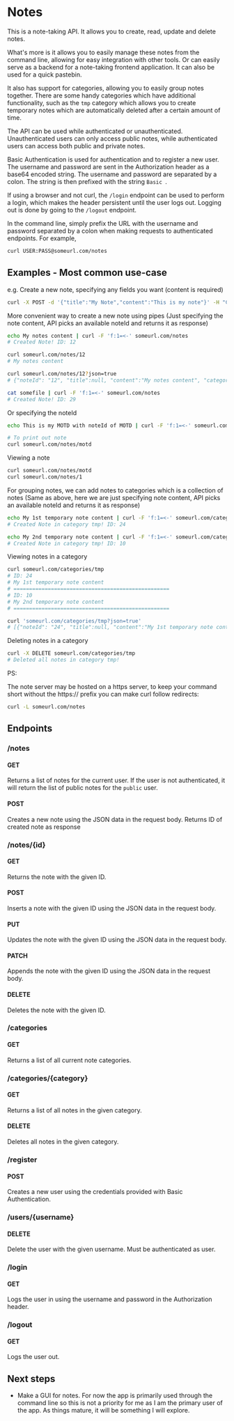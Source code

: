 # Notes

This is a note-taking API. It allows you to create, read, update and delete notes.

What's more is it allows you to easily manage these notes from the command line, allowing for easy integration with other tools. Or can easily serve as a backend for a note-taking frontend application. It can also be used for a quick pastebin.

It also has support for categories, allowing you to easily group notes together. There are some handy categories which have additional functionality, such as the `tmp` category which allows you to create temporary notes which are automatically deleted after a certain amount of time.

The API can be used while authenticated or unauthenticated. Unauthenticated users can only access public notes, while authenticated users can access both public and private notes.

Basic Authentication is used for authentication and to register a new user. The username and password are sent in the Authorization header as a base64 encoded string. The username and password are separated by a colon. The string is then prefixed with the string `Basic `.

If using a browser and not curl, the `/login` endpoint can be used to perform a login, which makes the header persistent until the user logs out. Logging out is done by going to the `/logout` endpoint.

In the command line, simply prefix the URL with the username and password separated by a colon when making requests to authenticated endpoints. For example, 

```bash
curl USER:PASS@someurl.com/notes
```

## Examples - Most common use-case

e.g. Create a new note, specifying any fields you want (content is required)

```bash
curl -X POST -d '{"title":"My Note","content":"This is my note"}' -H "Content-Type: application/json" someurl.com/notes
```

More convenient way to create a new note using pipes
(Just specifying the note content, API picks an available noteId and returns it as response)

```bash
echo My notes content | curl -F 'f:1=<-' someurl.com/notes
# Created Note! ID: 12

curl someurl.com/notes/12
# My notes content

curl someurl.com/notes/12?json=true
# {"noteId": "12", "title":null, "content":"My notes content", "categories":["default"], "username":"public", "created":"2019-01-01T00:00:00Z", "last_modified":"2019-01-01T00:00:00Z"}

cat somefile | curl -F 'f:1=<-' someurl.com/notes
# Created Note! ID: 29
```

Or specifying the noteId

```bash
echo This is my MOTD with noteId of MOTD | curl -F 'f:1=<-' someurl.com/notes/motd

# To print out note
curl someurl.com/notes/motd
```

Viewing a note

```bash
curl someurl.com/notes/motd
curl someurl.com/notes/1
```

For grouping notes, we can add notes to categories which is a collection of notes
(Same as above, here we are just specifying note content, API picks an available noteId and returns it as response)

```bash
echo My 1st temporary note content | curl -F 'f:1=<-' someurl.com/categories/tmp
# Created Note in category tmp! ID: 24

echo My 2nd temporary note content | curl -F 'f:1=<-' someurl.com/categories/tmp
# Created Note in category tmp! ID: 10
```

Viewing notes in a category

```bash
curl someurl.com/categories/tmp
# ID: 24
# My 1st temporary note content
# ==================================================
# ID: 10
# My 2nd temporary note content
# ==================================================

curl 'someurl.com/categories/tmp?json=true'
# [{"noteId": "24", "title":null, "content":"My 1st temporary note content", "categories":["tmp"], "username":"public", "created":"2019-01-01T00:00:00Z", "last_modified":"2019-01-01T00:00:00Z"}, {"noteId": "10", "title":null, "content":"My 2nd temporary note content", "categories":["tmp"], "username":"public", "created":"2019-01-01T00:00:00Z", "last_modified":"2019-01-01T00:00:00Z"}]
```

Deleting notes in a category

```bash
curl -X DELETE someurl.com/categories/tmp
# Deleted all notes in category tmp!
```

PS:

The note server may be hosted on a https server, to keep your command short without the https:// prefix you can make curl follow redirects:

```bash
curl -L someurl.com/notes
```

## Endpoints

### /notes

#### GET

Returns a list of notes for the current user. If the user is not authenticated, it will return the list of public notes for the `public` user.

#### POST

Creates a new note using the JSON data in the request body. Returns ID of created note as response

### /notes/{id}

#### GET

Returns the note with the given ID.

#### POST
Inserts a note with the given ID using the JSON data in the request body.

#### PUT

Updates the note with the given ID using the JSON data in the request body.

#### PATCH

Appends the note with the given ID using the JSON data in the request body.

#### DELETE

Deletes the note with the given ID.

### /categories

#### GET

Returns a list of all current note categories.

### /categories/{category}

#### GET

Returns a list of all notes in the given category.

#### DELETE

Deletes all notes in the given category.

### /register

#### POST

Creates a new user using the credentials provided with Basic Authentication.

### /users/{username}

#### DELETE
Delete the user with the given username. Must be authenticated as user.

### /login

#### GET
Logs the user in using the username and password in the Authorization header.

### /logout

#### GET
Logs the user out.

## Next steps

- Make a GUI for notes. For now the app is primarily used through the command line so this is not a priority for me as I am the primary user of the app. As things mature, it will be something I will explore.